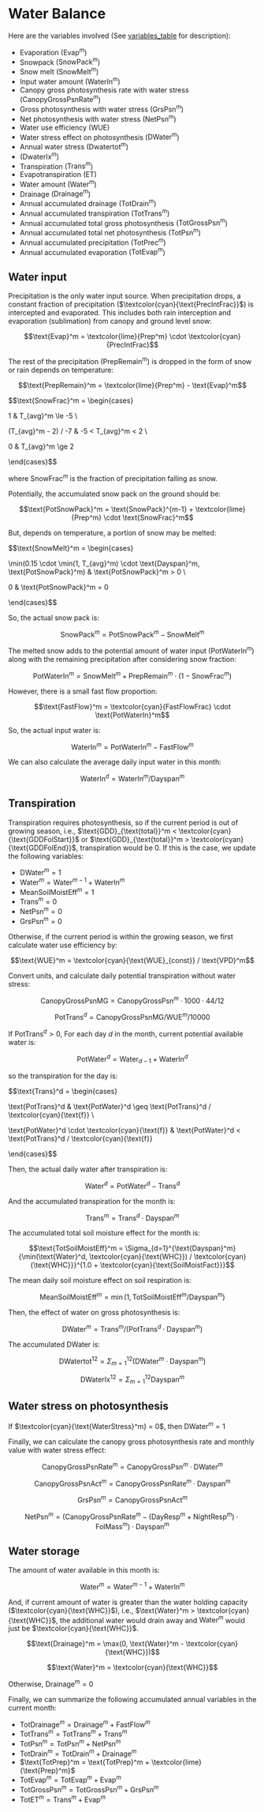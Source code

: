 # Water Balance

Here are the variables involved (See [variables_table](/doc/paramters_table.md) for description):

- Evaporation ($\text{Evap}^m$)
- Snowpack ($\text{SnowPack}^m$)
- Snow melt ($\text{SnowMelt}^m$)
- Input water amount ($\text{WaterIn}^m$)
- Canopy gross photosynthesis rate with water stress ($\text{CanopyGrossPsnRate}^m$)
- Gross photosynthesis with water stress ($\text{GrsPsn}^m$)
- Net photosynthesis with water stress ($\text{NetPsn}^m$)
- Water use efficiency ($\text{WUE}$)
- Water stress effect on photosynthesis ($\text{DWater}^m$)
- Annual water stress ($\text{Dwatertot}^m$)
- ($\text{DwaterIx}^m$)
- Transpiration ($\text{Trans}^m$)
- Evapotranspiration ($\text{ET}$)
- Water amount ($\text{Water}^m$)
- Drainage ($\text{Drainage}^m$)
- Annual accumulated drainage ($\text{TotDrain}^m$)
- Annual accumulated transpiration ($\text{TotTrans}^m$)
- Annual accumulated total gross photosynthesis ($\text{TotGrossPsn}^m$)
- Annual accumulated total net photosynthesis ($\text{TotPsn}^m$)
- Annual accumulated precipitation ($\text{TotPrec}^m$)
- Annual accumulated evaporation ($\text{TotEvap}^m$)

## Water input

Precipitation is the only water input source. When precipitation drops, a constant fraction of precipitation ($\textcolor{cyan}{\text{PreclntFrac}}$) is intercepted and evaporated. This includes both rain interception and evaporation (sublimation) from canopy and ground level snow:

$$\text{Evap}^m = \textcolor{lime}{Prep^m} \cdot \textcolor{cyan}{PrecIntFrac}$$

The rest of the precipitation ($\text{PrepRemain}^m$) is dropped in the form of snow or rain depends on temperature:

$$\text{PrepRemain}^m = \textcolor{lime}{Prep^m} - \text{Evap}^m$$

$$\text{SnowFrac}^m = \begin{cases}

1 & T_{avg}^m \le -5 \\

(T_{avg}^m - 2) / -7 & -5 < T_{avg}^m < 2 \\

0 & T_{avg}^m \ge 2

\end{cases}$$

where $\text{SnowFrac}^m$ is the fraction of precipitation falling as snow.

Potentially, the accumulated snow pack on the ground should be:

$$\text{PotSnowPack}^m = \text{SnowPack}^{m-1} + \textcolor{lime}{Prep^m} \cdot \text{SnowFrac}^m$$

But, depends on temperature, a portion of snow may be melted:

$$\text{SnowMelt}^m = \begin{cases}

\min(0.15 \cdot \min(1, T_{avg}^m) \cdot \text{Dayspan}^m, \text{PotSnowPack}^m) & \text{PotSnowPack}^m > 0 \\

0 & \text{PotSnowPack}^m = 0

\end{cases}$$

So, the actual snow pack is:

$$\text{SnowPack}^m = \text{PotSnowPack}^m - \text{SnowMelt}^m$$

The melted snow adds to the potential amount of water input ($\text{PotWaterIn}^m$) along with the remaining precipitation after considering snow fraction:

$$\text{PotWaterIn}^m = \text{SnowMelt}^m + \text{PrepRemain}^m \cdot (1 - \text{SnowFrac}^m)$$

However, there is a small fast flow proportion:

$$\text{FastFlow}^m = \textcolor{cyan}{FastFlowFrac} \cdot \text{PotWaterIn}^m$$

So, the actual input water is:

$$\text{WaterIn}^m = \text{PotWaterIn}^m - \text{FastFlow}^m$$

We can also calculate the average daily input water in this month:

$$\text{WaterIn}^d = \text{WaterIn}^m / \text{Dayspan}^m$$

## Transpiration

Transpiration requires photosynthesis, so if the current period is out of growing season, i.e., $\text{GDD}_{\text{total}}^m < \textcolor{cyan}{\text{GDDFolStart}}$ or $\text{GDD}_{\text{total}}^m > \textcolor{cyan}{\text{GDDFolEnd}}$, transpiration would be 0. If this is the case, we update the following variables:

- $\text{DWater}^m = 1$
- $\text{Water}^m = \text{Water}^{m-1} + \text{WaterIn}^m$
- $\text{MeanSoilMoistEff}^m = 1$
- $\text{Trans}^m = 0$
- $\text{NetPsn}^m = 0$
- $\text{GrsPsn}^m = 0$

Otherwise, if the current period is within the growing season, we first calculate water use efficiency by:

$$\text{WUE}^m = \textcolor{cyan}{\text{WUE}_{const}} / \text{VPD}^m$$

Convert units, and calculate daily potential transpiration without water stress:

$$\text{CanopyGrossPsnMG} = \text{CanopyGrossPsn}^m \cdot 1000 \cdot 44 / 12$$

$$\text{PotTrans}^d = \text{CanopyGrossPsnMG} / \text{WUE}^m / 10000$$

If $\text{PotTrans}^d > 0$, For each day $d$ in the month, current potential available water is:

$$\text{PotWater}^d = \text{Water}_{d-1} + \text{WaterIn}^d$$

so the transpiration for the day is:

$$\text{Trans}^d = \begin{cases}

\text{PotTrans}^d & \text{PotWater}^d \geq \text{PotTrans}^d / \textcolor{cyan}{\text{f}} \\

\text{PotWater}^d \cdot \textcolor{cyan}{\text{f}} & \text{PotWater}^d < \text{PotTrans}^d / \textcolor{cyan}{\text{f}}

\end{cases}$$

Then, the actual daily water after transpiration is:

$$\text{Water}^d = \text{PotWater}^d - \text{Trans}^d$$

And the accumulated transpiration for the month is:

$$\text{Trans}^m = \text{Trans}^d \cdot \text{Dayspan}^m$$

The accumulated total soil moisture effect for the month is:

$$\text{TotSoilMoistEff}^m = \Sigma_{d=1}^{\text{Dayspan}^m} {\min(\text{Water}^d, \textcolor{cyan}{\text{WHC}}) / \textcolor{cyan}{\text{WHC}}}^{1.0 + \textcolor{cyan}{\text{SoilMoistFact}}}$$

The mean daily soil moisture effect on soil respiration is:

$$\text{MeanSoilMoistEff}^m = \min(1, \text{TotSoilMoistEff}^m / \text{Dayspan}^m)$$

Then, the effect of water on gross photosynthesis is:

$$\text{DWater}^m = \text{Trans}^m / (\text{PotTrans}^d \cdot \text{Dayspan}^m)$$

The accumulated $\text{DWater}$ is:

$$\text{DWatertot}^{12} = \Sigma_{m=1}^{12} (\text{DWater}^m \cdot \text{Dayspan}^m)$$

$$\text{DWaterIx}^{12} = \Sigma_{m=1}^{12} \text{Dayspan}^m$$

## Water stress on photosynthesis

If $\textcolor{cyan}{\text{WaterStress}^m} = 0$, then $\text{DWater}^m = 1$

Finally, we can calculate the canopy gross photosynthesis rate and monthly value with water stress effect:

$$\text{CanopyGrossPsnRate}^m = \text{CanopyGrossPsn}^m \cdot \text{DWater}^m$$

$$\text{CanopyGrossPsnAct}^m = \text{CanopyGrossPsnRate}^m \cdot \text{Dayspan}^m$$

$$\text{GrsPsn}^m = \text{CanopyGrossPsnAct}^m$$

$$\text{NetPsn}^m = (\text{CanopyGrossPsnRate}^m - (\text{DayResp}^m + \text{NightResp}^m) \cdot \text{FolMass}^m) \cdot \text{Dayspan}^m$$

## Water storage 

The amount of water available in this month is:

$$\text{Water}^m = \text{Water}^{m-1} + \text{WaterIn}^m$$

And, if current amount of water is greater than the water holding capacity ($\textcolor{cyan}{\text{WHC}}$), i.e., $\text{Water}^m > \textcolor{cyan}{\text{WHC}}$, the additional water would drain away and $\text{Water}^m$ would just be $\textcolor{cyan}{\text{WHC}}$.

$$\text{Drainage}^m = \max(0, \text{Water}^m - \textcolor{cyan}{\text{WHC}})$$

$$\text{Water}^m = \textcolor{cyan}{\text{WHC}}$$

Otherwise, $\text{Drainage}^m = 0$

Finally, we can summarize the following accumulated annual variables in the current month:

- $\text{TotDrainage}^m = \text{Drainage}^m + \text{FastFlow}^m$
- $\text{TotTrans}^m = \text{TotTrans}^m + \text{Trans}^m$
- $\text{TotPsn}^m = \text{TotPsn}^m + \text{NetPsn}^m$
- $\text{TotDrain}^m = \text{TotDrain}^m + \text{Drainage}^m$
- $\text{TotPrep}^m = \text{TotPrep}^m + \textcolor{lime}{\text{Prep}^m}$
- $\text{TotEvap}^m = \text{TotEvap}^m + \text{Evap}^m$
- $\text{TotGrossPsn}^m = \text{TotGrossPsn}^m + \text{GrsPsn}^m$
- $\text{TotET}^m = \text{Trans}^m + \text{Evap}^m$
